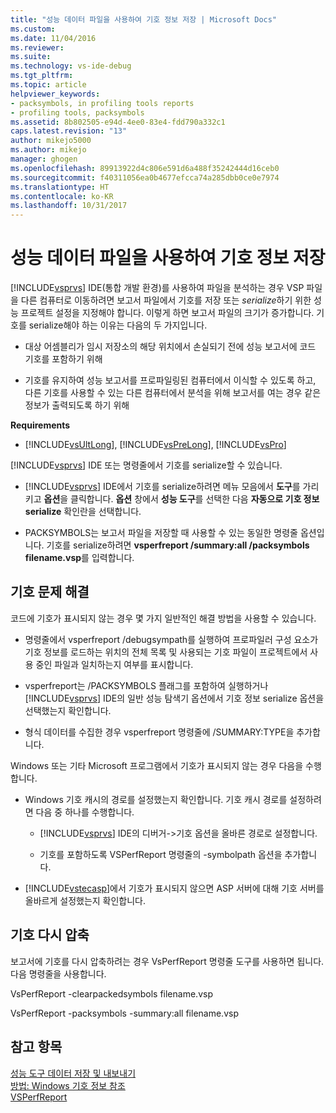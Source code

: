 ```yaml
---
title: "성능 데이터 파일을 사용하여 기호 정보 저장 | Microsoft Docs"
ms.custom: 
ms.date: 11/04/2016
ms.reviewer: 
ms.suite: 
ms.technology: vs-ide-debug
ms.tgt_pltfrm: 
ms.topic: article
helpviewer_keywords:
- packsymbols, in profiling tools reports
- profiling tools, packsymbols
ms.assetid: 8b802505-e94d-4ee0-83e4-fdd790a332c1
caps.latest.revision: "13"
author: mikejo5000
ms.author: mikejo
manager: ghogen
ms.openlocfilehash: 89913922d4c806e591d6a488f35242444d16ceb0
ms.sourcegitcommit: f40311056ea0b4677efcca74a285dbb0ce0e7974
ms.translationtype: HT
ms.contentlocale: ko-KR
ms.lasthandoff: 10/31/2017
---
```

# <a name="saving-symbol-information-with-performance-data-files"></a>성능 데이터 파일을 사용하여 기호 정보 저장
[!INCLUDE[vsprvs](../code-quality/includes/vsprvs_md.md)] IDE(통합 개발 환경)를 사용하여 파일을 분석하는 경우 VSP 파일을 다른 컴퓨터로 이동하려면 보고서 파일에서 기호를 저장 또는 *serialize*하기 위한 성능 프로젝트 설정을 지정해야 합니다. 이렇게 하면 보고서 파일의 크기가 증가합니다. 기호를 serialize해야 하는 이유는 다음의 두 가지입니다.  
  
-   대상 어셈블리가 임시 저장소의 해당 위치에서 손실되기 전에 성능 보고서에 코드 기호를 포함하기 위해  
  
-   기호를 유지하여 성능 보고서를 프로파일링된 컴퓨터에서 이식할 수 있도록 하고, 다른 기호를 사용할 수 있는 다른 컴퓨터에서 분석을 위해 보고서를 여는 경우 같은 정보가 출력되도록 하기 위해  
  
 **Requirements**  
  
-   [!INCLUDE[vsUltLong](../code-quality/includes/vsultlong_md.md)], [!INCLUDE[vsPreLong](../code-quality/includes/vsprelong_md.md)], [!INCLUDE[vsPro](../code-quality/includes/vspro_md.md)]  
  
 [!INCLUDE[vsprvs](../code-quality/includes/vsprvs_md.md)] IDE 또는 명령줄에서 기호를 serialize할 수 있습니다.  
  
-   [!INCLUDE[vsprvs](../code-quality/includes/vsprvs_md.md)] IDE에서 기호를 serialize하려면 메뉴 모음에서 **도구**를 가리키고 **옵션**을 클릭합니다. **옵션** 창에서 **성능 도구**를 선택한 다음 **자동으로 기호 정보 serialize** 확인란을 선택합니다.  
  
-   PACKSYMBOLS는 보고서 파일을 저장할 때 사용할 수 있는 동일한 명령줄 옵션입니다. 기호를 serialize하려면 **vsperfreport /summary:all /packsymbols filename.vsp**를 입력합니다.  
  
## <a name="troubleshooting-symbol-problems"></a>기호 문제 해결  
 코드에 기호가 표시되지 않는 경우 몇 가지 일반적인 해결 방법을 사용할 수 있습니다.  
  
-   명령줄에서 vsperfreport /debugsympath를 실행하여 프로파일러 구성 요소가 기호 정보를 로드하는 위치의 전체 목록 및 사용되는 기호 파일이 프로젝트에서 사용 중인 파일과 일치하는지 여부를 표시합니다.  
  
-   vsperfreport는 /PACKSYMBOLS 플래그를 포함하여 실행하거나 [!INCLUDE[vsprvs](../code-quality/includes/vsprvs_md.md)] IDE의 일반 성능 탐색기 옵션에서 기호 정보 serialize 옵션을 선택했는지 확인합니다.  
  
-   형식 데이터를 수집한 경우 vsperfreport 명령줄에 /SUMMARY:TYPE을 추가합니다.  
  
 Windows 또는 기타 Microsoft 프로그램에서 기호가 표시되지 않는 경우 다음을 수행합니다.  
  
-   Windows 기호 캐시의 경로를 설정했는지 확인합니다. 기호 캐시 경로를 설정하려면 다음 중 하나를 수행합니다.  
  
    -   [!INCLUDE[vsprvs](../code-quality/includes/vsprvs_md.md)] IDE의 디버거->기호 옵션을 올바른 경로로 설정합니다.  
  
    -   기호를 포함하도록 VSPerfReport 명령줄의 -symbolpath 옵션을 추가합니다.  
  
-   [!INCLUDE[vstecasp](../code-quality/includes/vstecasp_md.md)]에서 기호가 표시되지 않으면 ASP 서버에 대해 기호 서버를 올바르게 설정했는지 확인합니다.  
  
## <a name="repacking-symbols"></a>기호 다시 압축  
 보고서에 기호를 다시 압축하려는 경우 VsPerfReport 명령줄 도구를 사용하면 됩니다. 다음 명령줄을 사용합니다.  
  
 VsPerfReport -clearpackedsymbols filename.vsp  
  
 VsPerfReport -packsymbols -summary:all filename.vsp  
  
## <a name="see-also"></a>참고 항목  
 [성능 도구 데이터 저장 및 내보내기](../profiling/saving-and-exporting-performance-tools-data.md)   
 [방법: Windows 기호 정보 참조](../profiling/how-to-reference-windows-symbol-information.md)   
 [VSPerfReport](../profiling/vsperfreport.md)